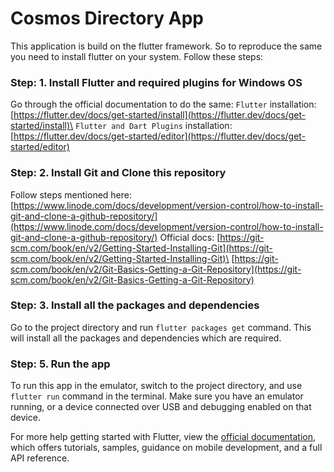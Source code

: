# Cosmos Directory App

This application is build on the flutter framework. So to reproduce the same you need to install flutter on your system. Follow these steps:

### Step: 1. Install Flutter and required plugins for Windows OS

Go through the official documentation to do the same: 
`Flutter` installation: [https://flutter.dev/docs/get-started/install](https://flutter.dev/docs/get-started/install)\
`Flutter and Dart Plugins` installation: [https://flutter.dev/docs/get-started/editor](https://flutter.dev/docs/get-started/editor)

### Step: 2.  Install Git and Clone this repository

Follow steps mentioned here:
[https://www.linode.com/docs/development/version-control/how-to-install-git-and-clone-a-github-repository/](https://www.linode.com/docs/development/version-control/how-to-install-git-and-clone-a-github-repository/)
Official docs: [https://git-scm.com/book/en/v2/Getting-Started-Installing-Git](https://git-scm.com/book/en/v2/Getting-Started-Installing-Git)\
[https://git-scm.com/book/en/v2/Git-Basics-Getting-a-Git-Repository](https://git-scm.com/book/en/v2/Git-Basics-Getting-a-Git-Repository)

### Step: 3. Install all the packages and dependencies

Go to the project directory and run `flutter packages get` command. This will install all the packages and dependencies which are required.

### Step: 5. Run the app

To run this app in the emulator, switch to the project directory, and use `flutter run` command in the terminal. 
Make sure you have an emulator running, or a device connected over USB and debugging enabled on that device.

For more help getting started with Flutter, view the
[official documentation](https://flutter.dev/docs), which offers tutorials,
samples, guidance on mobile development, and a full API reference.
